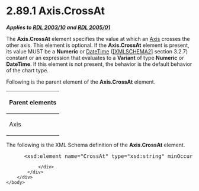<html dir="LTR" xmlns:mshelp="http://msdn.microsoft.com/mshelp" xmlns:ddue="http://ddue.schemas.microsoft.com/authoring/2003/5" xmlns:xlink="http://www.w3.org/1999/xlink" xmlns:tool="http://www.microsoft.com/tooltip">
    <head>
        <meta http-equiv="Content-Type" content="text/html; CHARSET=utf-8"></meta>
        <meta name="save" content="history"></meta>
        <title>2.89.1 Axis.CrossAt</title>
        <xml>
            <mshelp:toctitle title="2.89.1 Axis.CrossAt"></mshelp:toctitle>
            <mshelp:rltitle title="[MS-RDL]: Axis.CrossAt"></mshelp:rltitle>
            <mshelp:keyword index="A" term="8435227b-0dcf-4f5e-a283-8d31497cc8a0"></mshelp:keyword>
            <mshelp:attr name="DCSext.ContentType" value="open specification"></mshelp:attr>
            <mshelp:attr name="AssetID" value="8435227b-0dcf-4f5e-a283-8d31497cc8a0"></mshelp:attr>
            <mshelp:attr name="TopicType" value="kbRef"></mshelp:attr>
            <mshelp:attr name="DCSext.Title" value="[MS-RDL]: Axis.CrossAt" />
        </xml>
    </head>
    <body>
        <div id="header">
            <h1 class="heading">2.89.1 Axis.CrossAt</h1>
        </div>
        <div id="mainSection">
            <div id="mainBody">
                <div id="allHistory" class="saveHistory"></div>
                <div id="sectionSection0" class="section" name="collapseableSection">
                    

<p><b><i>Applies to </i></b><a href="a7e2ad00-07c8-4f6d-80ab-3ad55df7b233.md"><b><i>RDL 2003/10</i></b></a><b>
<i>and </i></b><a href="3ebe2912-4958-4832-b391-cad1f5e13338.md"><b><i>RDL 2005/01</i></b></a></p>

<p>The <b>Axis.CrossAt</b> element specifies the value at which
an <a href="2bfb943e-7cfe-41c1-baa4-5739a99a341b.md">Axis</a> crosses the
other axis. This element is optional. If the <b>Axis.CrossAt</b> element is
present, its value MUST be a <b>Numeric</b> or <a href="d3b6da93-3935-4a28-8521-268d6f7f9a9d.md">DateTime</a> (<a href="https://go.microsoft.com/fwlink/?LinkId=90610">[XMLSCHEMA2]</a> section
3.2.7) constant or an expression that evaluates to a <b>Variant</b> of type <b>Numeric</b>
or <b>DateTime</b>. If this element is not present, the behavior is the default
behavior of the chart type.</p>

<p>Following is the parent element of the <b>Axis.CrossAt</b>
element.</p>

<table>
 <thead>
  <tr>
   <th>
   <p>Parent elements</p>
   </th>
  </tr>
 </thead>
 <tr>
  <td>
  <p>Axis</p>
  </td>
 </tr>
</table>

<p>The following is the XML Schema definition of the <b>Axis.CrossAt</b>
element.</p>

<dl>
<dd>
<div><pre> &lt;xsd:element name=&quot;CrossAt&quot; type=&quot;xsd:string&quot; minOccurs=&quot;0&quot; /&gt;
</pre></div>
</dd></dl>


                </div>
            </div>
        </div>
    </body>
</html>